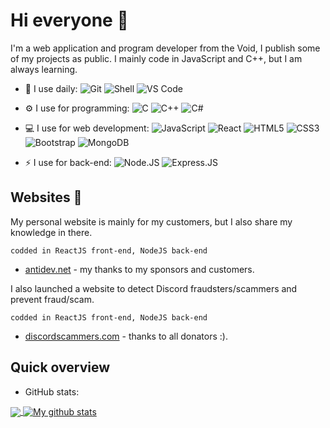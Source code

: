 # Hi everyone :wave:

I'm a web application and program developer from the Void, I publish some of my projects as public.
I mainly code in JavaScript and C++, but I am always learning.
- 🚀 I use daily:
  ![Git](https://img.shields.io/badge/-Git-black?style=plastic&logo=git)
  ![Shell](https://img.shields.io/badge/-Shell-blasck?style=plastic&logo=Shell)
  ![VS Code](https://img.shields.io/badge/-VS%20Code-007ACC?style=plastic&logo=visual-studio-code)

- ⚙️ I use for programming:
  ![C](https://img.shields.io/badge/-C-B00000?style=plastic&logo=c)
  ![C++](https://img.shields.io/badge/-C++-00599C?style=plastic&logo=c)
  ![C#](https://img.shields.io/badge/-C%23-06A700?style=plastic&logo=c)

- 💻 I use for web development:
  ![JavaScript](https://img.shields.io/badge/-JavaScript-black?style=plastic&logo=javascript)
  ![React](https://img.shields.io/badge/-React-3b2e5a?style=plastic&logo=react)
  ![HTML5](https://img.shields.io/badge/-HTML5-E34F26?style=plastic&logo=html5&logoColor=white)
  ![CSS3](https://img.shields.io/badge/-CSS3-1572B6?style=plastic&logo=css3)
  ![Bootstrap](https://img.shields.io/badge/-Bootstrap-563D7C?style=plastic&logo=bootstrap)
  ![MongoDB](https://img.shields.io/badge/-MongoDB-black?style=plastic&logo=mongodb)

- ⚡️ I use for back-end:
  ![Node.JS](https://img.shields.io/badge/-Node.JS-black?style=plastic&logo=Node.js) 
  ![Express.JS](https://img.shields.io/badge/-Express.JS-c7b198?style=plastic&logo=Express.JS) 

## Websites 🔌

My personal website is mainly for my customers, but I also share my knowledge in there.

`codded in ReactJS front-end, NodeJS back-end`
- [antidev.net](https://antidev.net) - my thanks to my sponsors and customers.

I also launched a website to detect Discord fraudsters/scammers and prevent fraud/scam.

`codded in ReactJS front-end, NodeJS back-end`
- [discordscammers.com](https://discordscammers.com) - thanks to all donators :).


## Quick overview
* GitHub stats:  
<a href="https://antidev.xyz">
  <!-- Change the `github-readme-stats.anuraghazra1.vercel.app` to `github-readme-stats.vercel.app`  -->
  <img align="center" src="https://github-readme-stats.vercel.app/api/top-langs/?username=xnti&langs_count=8" />
</a>
<a href="https://antidev.xyz">
  <img align="center" src="https://github-readme-stats.anuraghazra1.vercel.app/api?username=xnti&show_icons=true&line_height=27&include_all_commits=true" alt="My github stats" />
</a>  

